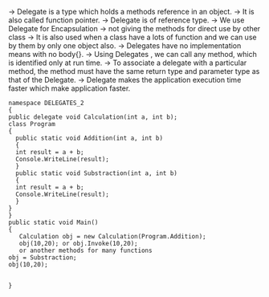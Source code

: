 -> Delegate is a type which holds a methods reference in an object.
-> It is also called function pointer.
-> Delegate is of reference type.
->  We use Delegate for Encapsulation -> not giving the methods for direct use by other class
-> It is also used when a class have a lots of function and we can use by them by only one object also.
-> Delegates have no implementation means with no body{}.
-> Using Delegates , we can call any method, which is identified only at run time.
-> To associate a delegate with a particular method, the method must have the same return type and parameter type as that of the Delegate.
-> Delegate makes the application execution time faster which make application faster.
```
namespace DELEGATES_2
{
public delegate void Calculation(int a, int b);
class Program
{
  public static void Addition(int a, int b)
  {
  int result = a + b;
  Console.WriteLine(result);
  }
  public static void Substraction(int a, int b)
  {
  int result = a + b;
  Console.WriteLine(result);
  }
}
}
public static void Main()
{
   Calculation obj = new Calculation(Program.Addition);
   obj(10,20); or obj.Invoke(10,20);
   or another methods for many functions
obj = Substraction;
obj(10,20);

   
}
```
